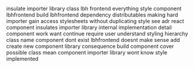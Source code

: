 insulate importer library class lbh frontend everything style component lbhfrontend build lbhfrontend dependency distributables making hard importer gain access stylesheets without duplicating style see adr react component insulates importer library internal implementation detail component work want continue require user understand styling hierarchy class name component dont exist lbhfrontend doesnt make sense add create new component library consequence build component cover possible class mean component importer library wont know style implemented